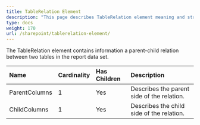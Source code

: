 ```yaml
---
title: TableRelation Element
description: "This page describes TableRelation element meaning and structure."
type: docs
weight: 170
url: /sharepoint/tablerelation-element/
---
```


The TableRelation element contains information a parent-child relation between two tables in the report data set.

|Name|Cardinality|Has Children|Description|
| :- | :- | :- | :- |
|ParentColumns|1|Yes|Describes the parent side of the relation.|
|ChildColumns|1|Yes|Describes the child side of the relation.|

